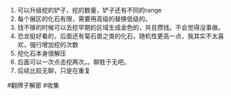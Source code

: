 1. 可以升级挖的铲子，挖的数量，铲子还有不同的range
2. 每个展区的化石有限，需要用高级的替换低级的。
3. 钱不够的时候可以去挖早期的区域生成金色的，并且攒钱。不会觉得没事做。
4. 恐龙挺好看的，后面还有菊石兽之类的化石，随机性更高一点，我其实不太喜欢，强行增加挖的次数
5. 挖化石本身很解压
6. 后面可以一次点击挖两次。。聊胜于无吧。
7. 后续比较无聊，只是在重复

#翻牌子解密 #收集